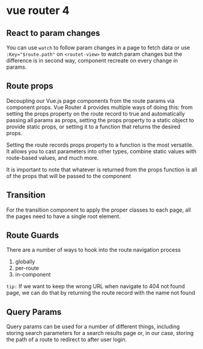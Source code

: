 # vue router 4

## React to param changes
You can use `watch` to follow param changes in a page to fetch data or use `:Key="$route.path"` on `<routet-view>` to watch param changes but the difference is in second way, component recreate on every change in params.

## Route props
Decoupling our Vue.js page components from the route params via component props. Vue Router 4 provides multiple ways of doing this: from setting the props property on the route record to true and automatically passing all params as props, setting the props property to a static object to provide static props, or setting it to a function that returns the desired props.

Setting the route records props property to a function is the most versatile. It allows you to cast parameters into other types, combine static values with route-based values, and much more.

It is important to note that whatever is returned from the props function is all of the props that will be passed to the component

## Transition
For the transition component to apply the proper classes to each page, all the pages need to have a single root element.

## Route Guards
There are a number of ways to hook into the route navigation process
1. globally
2. per-route
3. in-component

`tip:`
If we want to keep the wrong URL when navigate to 404 not found page, we can do that by returning the route record with the name not found

## Query Params
Query params can be used for a number of different things, including storing search parameters for a search results page or, in our case, storing the path of a route to redirect to after user login.

